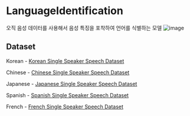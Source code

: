 # LanguageIdentification
오직 음성 데이터를 사용해서 음성 특징을 포착하여 언어를 식별하는 모델
![image](![image](https://github.com/user-attachments/assets/a3315a8c-6da8-4078-8b4b-ecda8ea8d1ca))

## Dataset
Korean - [Korean Single Speaker Speech Dataset](https://www.kaggle.com/datasets/bryanpark/korean-single-speaker-speech-dataset)

Chinese - [Chinese Single Speaker Speech Dataset](https://www.kaggle.com/datasets/bryanpark/chinese-single-speaker-speech-dataset)

Japanese - [Japanese Single Speaker Speech Dataset](https://www.kaggle.com/datasets/bryanpark/japanese-single-speaker-speech-dataset)

Spanish - [Spanish Single Speaker Speech Dataset](https://www.kaggle.com/datasets/bryanpark/spanish-single-speaker-speech-dataset)

French - [French Single Speaker Speech Dataset](https://www.kaggle.com/datasets/bryanpark/french-single-speaker-speech-dataset)
